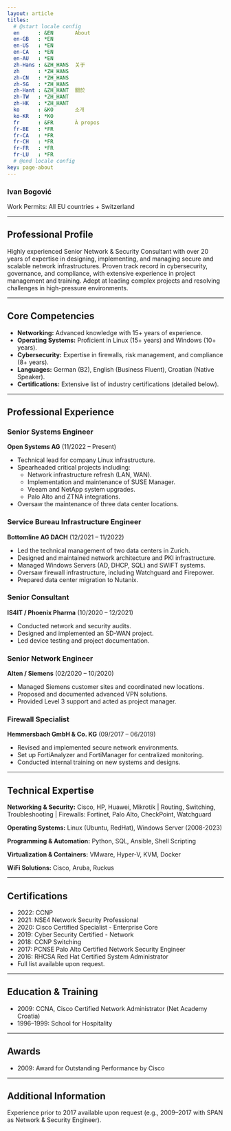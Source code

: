 ```yaml
---
layout: article
titles:
  # @start locale config
  en      : &EN       About
  en-GB   : *EN
  en-US   : *EN
  en-CA   : *EN
  en-AU   : *EN
  zh-Hans : &ZH_HANS  关于
  zh      : *ZH_HANS
  zh-CN   : *ZH_HANS
  zh-SG   : *ZH_HANS
  zh-Hant : &ZH_HANT  關於
  zh-TW   : *ZH_HANT
  zh-HK   : *ZH_HANT
  ko      : &KO       소개
  ko-KR   : *KO
  fr      : &FR       À propos
  fr-BE   : *FR
  fr-CA   : *FR
  fr-CH   : *FR
  fr-FR   : *FR
  fr-LU   : *FR
  # @end locale config
key: page-about
---
```

### Ivan Bogović
Work Permits: All EU countries + Switzerland

---

## Professional Profile
Highly experienced Senior Network & Security Consultant with over 20 years of expertise in designing, implementing, and managing secure and scalable network infrastructures.
Proven track record in cybersecurity, governance, and compliance, with extensive experience in project management and training.
Adept at leading complex projects and resolving challenges in high-pressure environments.

---

## Core Competencies
- **Networking:** Advanced knowledge with 15+ years of experience.
- **Operating Systems:** Proficient in Linux (15+ years) and Windows (10+ years).
- **Cybersecurity:** Expertise in firewalls, risk management, and compliance (8+ years).
- **Languages:** German (B2), English (Business Fluent), Croatian (Native Speaker).
- **Certifications:** Extensive list of industry certifications (detailed below).

---

## Professional Experience

### Senior Systems Engineer
**Open Systems AG** (11/2022 – Present)
- Technical lead for company Linux infrastructure.
- Spearheaded critical projects including:
  - Network infrastructure refresh (LAN, WAN).
  - Implementation and maintenance of SUSE Manager.
  - Veeam and NetApp system upgrades.
  - Palo Alto and ZTNA integrations.
- Oversaw the maintenance of three data center locations.

### Service Bureau Infrastructure Engineer
**Bottomline AG DACH** (12/2021 – 11/2022)
- Led the technical management of two data centers in Zurich.
- Designed and maintained network architecture and PKI infrastructure.
- Managed Windows Servers (AD, DHCP, SQL) and SWIFT systems.
- Oversaw firewall infrastructure, including Watchguard and Firepower.
- Prepared data center migration to Nutanix.

### Senior Consultant
**IS4IT / Phoenix Pharma** (10/2020 – 12/2021)
- Conducted network and security audits.
- Designed and implemented an SD-WAN project.
- Led device testing and project documentation.

### Senior Network Engineer
**Alten / Siemens** (02/2020 – 10/2020)
- Managed Siemens customer sites and coordinated new locations.
- Proposed and documented advanced VPN solutions.
- Provided Level 3 support and acted as project manager.

### Firewall Specialist
**Hemmersbach GmbH & Co. KG** (09/2017 – 06/2019)
- Revised and implemented secure network environments.
- Set up FortiAnalyzer and FortiManager for centralized monitoring.
- Conducted internal training on new systems and designs.

---

## Technical Expertise

**Networking & Security:**
Cisco, HP, Huawei, Mikrotik | Routing, Switching, Troubleshooting | Firewalls: Fortinet, Palo Alto, CheckPoint, Watchguard

**Operating Systems:**
Linux (Ubuntu, RedHat), Windows Server (2008-2023)

**Programming & Automation:**
Python, SQL, Ansible, Shell Scripting

**Virtualization & Containers:**
VMware, Hyper-V, KVM, Docker

**WiFi Solutions:**
Cisco, Aruba, Ruckus

---

## Certifications
- 2022: CCNP
- 2021: NSE4 Network Security Professional
- 2020: Cisco Certified Specialist - Enterprise Core
- 2019: Cyber Security Certified - Network
- 2018: CCNP Switching
- 2017: PCNSE Palo Alto Certified Network Security Engineer
- 2016: RHCSA Red Hat Certified System Administrator
- Full list available upon request.

---

## Education & Training
- 2009: CCNA, Cisco Certified Network Administrator (Net Academy Croatia)
- 1996–1999: School for Hospitality

---

## Awards
- 2009: Award for Outstanding Performance by Cisco

---

## Additional Information
Experience prior to 2017 available upon request (e.g., 2009–2017 with SPAN as Network & Security Engineer).
